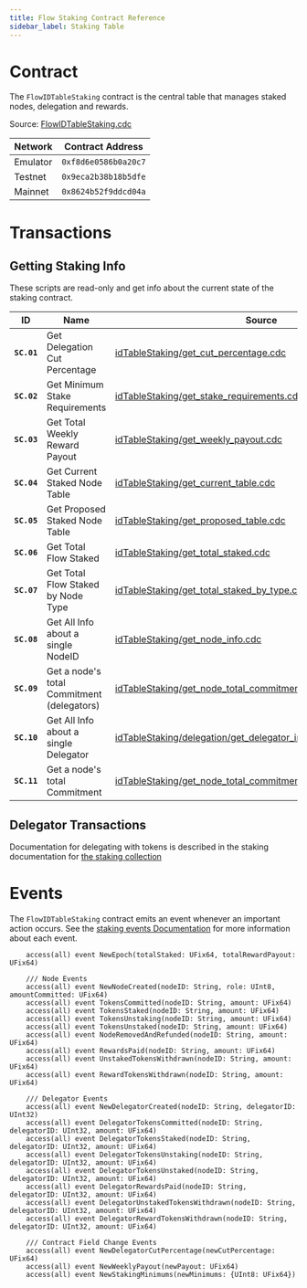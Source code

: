 ```yaml
---
title: Flow Staking Contract Reference
sidebar_label: Staking Table
---
```


# Contract

The `FlowIDTableStaking` contract is the central table that manages staked nodes, delegation and rewards.

Source: [FlowIDTableStaking.cdc](https://github.com/onflow/flow-core-contracts/blob/master/contracts/FlowIDTableStaking.cdc)

| Network         | Contract Address     |
| --------------- | -------------------- |
| Emulator        | `0xf8d6e0586b0a20c7` |
| Testnet         | `0x9eca2b38b18b5dfe` |
| Mainnet         | `0x8624b52f9ddcd04a` |

# Transactions

## Getting Staking Info

These scripts are read-only and get info about the current state of the staking contract.

| ID        | Name                                       | Source |
|-----------|--------------------------------------------|--------|
|**`SC.01`**| Get Delegation Cut Percentage              | [idTableStaking/get_cut_percentage.cdc](https://github.com/onflow/flow-core-contracts/blob/master/transactions/idTableStaking/scripts/get_cut_percentage.cdc) |
|**`SC.02`**| Get Minimum Stake Requirements             | [idTableStaking/get_stake_requirements.cdc](https://github.com/onflow/flow-core-contracts/blob/master/transactions/idTableStaking/scripts/get_stake_requirements.cdc) |
|**`SC.03`**| Get Total Weekly Reward Payout             | [idTableStaking/get_weekly_payout.cdc](https://github.com/onflow/flow-core-contracts/blob/master/transactions/idTableStaking/scripts/get_weekly_payout.cdc) |
|**`SC.04`**| Get Current Staked Node Table              | [idTableStaking/get_current_table.cdc](https://github.com/onflow/flow-core-contracts/blob/master/transactions/idTableStaking/scripts/get_current_table.cdc) |
|**`SC.05`**| Get Proposed Staked Node Table             | [idTableStaking/get_proposed_table.cdc](https://github.com/onflow/flow-core-contracts/blob/master/transactions/idTableStaking/scripts/get_proposed_table.cdc) |
|**`SC.06`**| Get Total Flow Staked                      | [idTableStaking/get_total_staked.cdc](https://github.com/onflow/flow-core-contracts/blob/master/transactions/idTableStaking/scripts/get_total_staked.cdc) |
|**`SC.07`**| Get Total Flow Staked by Node Type         | [idTableStaking/get_total_staked_by_type.cdc](https://github.com/onflow/flow-core-contracts/blob/master/transactions/idTableStaking/scripts/get_total_staked_by_type.cdc) | 
|**`SC.08`**| Get All Info about a single NodeID         | [idTableStaking/get_node_info.cdc](https://github.com/onflow/flow-core-contracts/blob/master/transactions/idTableStaking/scripts/get_node_info.cdc) |
|**`SC.09`**| Get a node's total Commitment (delegators) | [idTableStaking/get_node_total_commitment.cdc](https://github.com/onflow/flow-core-contracts/blob/master/transactions/idTableStaking/scripts/get_node_total_commitment.cdc) |
|**`SC.10`**| Get All Info about a single Delegator      | [idTableStaking/delegation/get_delegator_info.cdc](https://github.com/onflow/flow-core-contracts/blob/master/transactions/idTableStaking/delegation/get_delegator_info.cdc) |
|**`SC.11`**| Get a node's total Commitment              | [idTableStaking/get_node_total_commitment_without_delegators.cdc](https://github.com/onflow/flow-core-contracts/blob/master/transactions/idTableStaking/scripts/get_node_total_commitment_without_delegators.cdc) |

## Delegator Transactions

Documentation for delegating with tokens is described in the staking documentation
for [the staking collection](../../networks/staking/14-staking-collection.md)

# Events

The `FlowIDTableStaking` contract emits an event whenever an important action occurs.
See the [staking events Documentation](../../networks/staking/07-staking-scripts-events.md) for more information about each event.

```cadence
    access(all) event NewEpoch(totalStaked: UFix64, totalRewardPayout: UFix64)

    /// Node Events
    access(all) event NewNodeCreated(nodeID: String, role: UInt8, amountCommitted: UFix64)
    access(all) event TokensCommitted(nodeID: String, amount: UFix64)
    access(all) event TokensStaked(nodeID: String, amount: UFix64)
    access(all) event TokensUnstaking(nodeID: String, amount: UFix64)
    access(all) event TokensUnstaked(nodeID: String, amount: UFix64)
    access(all) event NodeRemovedAndRefunded(nodeID: String, amount: UFix64)
    access(all) event RewardsPaid(nodeID: String, amount: UFix64)
    access(all) event UnstakedTokensWithdrawn(nodeID: String, amount: UFix64)
    access(all) event RewardTokensWithdrawn(nodeID: String, amount: UFix64)

    /// Delegator Events
    access(all) event NewDelegatorCreated(nodeID: String, delegatorID: UInt32)
    access(all) event DelegatorTokensCommitted(nodeID: String, delegatorID: UInt32, amount: UFix64)
    access(all) event DelegatorTokensStaked(nodeID: String, delegatorID: UInt32, amount: UFix64)
    access(all) event DelegatorTokensUnstaking(nodeID: String, delegatorID: UInt32, amount: UFix64)
    access(all) event DelegatorTokensUnstaked(nodeID: String, delegatorID: UInt32, amount: UFix64)
    access(all) event DelegatorRewardsPaid(nodeID: String, delegatorID: UInt32, amount: UFix64)
    access(all) event DelegatorUnstakedTokensWithdrawn(nodeID: String, delegatorID: UInt32, amount: UFix64)
    access(all) event DelegatorRewardTokensWithdrawn(nodeID: String, delegatorID: UInt32, amount: UFix64)

    /// Contract Field Change Events
    access(all) event NewDelegatorCutPercentage(newCutPercentage: UFix64)
    access(all) event NewWeeklyPayout(newPayout: UFix64)
    access(all) event NewStakingMinimums(newMinimums: {UInt8: UFix64})
```

